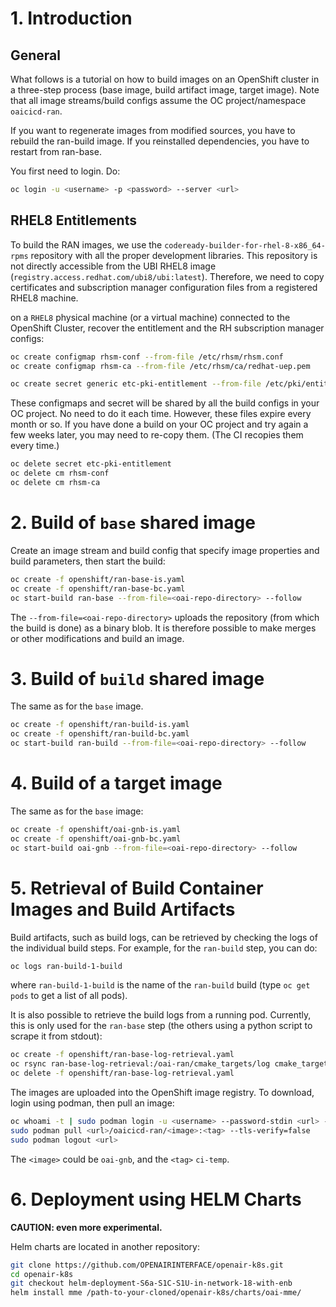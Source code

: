 # 1. Introduction

## General

What follows is a tutorial on how to build images on an OpenShift cluster in a three-step process
(base image, build artifact image, target image). Note that all image
streams/build configs assume the OC project/namespace `oaicicd-ran`.

If you want to regenerate images from modified sources, you have to rebuild
the ran-build image. If you reinstalled dependencies, you have to restart from
ran-base.

You first need to login. Do:
```bash
oc login -u <username> -p <password> --server <url>
```

## RHEL8 Entitlements

To build the RAN images, we use the `codeready-builder-for-rhel-8-x86_64-rpms` repository with all the proper development libraries.
This repository is not directly accessible from the UBI RHEL8 image (`registry.access.redhat.com/ubi8/ubi:latest`).
Therefore, we need to copy certificates and subscription manager configuration files from a registered RHEL8 machine.

on a `RHEL8` physical machine (or a virtual machine) connected to the OpenShift Cluster, recover the entitlement and the RH subscription manager configs:

```bash
oc create configmap rhsm-conf --from-file /etc/rhsm/rhsm.conf
oc create configmap rhsm-ca --from-file /etc/rhsm/ca/redhat-uep.pem

oc create secret generic etc-pki-entitlement --from-file /etc/pki/entitlement/{NUMBER_ON_YOUR_COMPUTER}.pem --from-file /etc/pki/entitlement/{NUMBER_ON_YOUR_COMPUTER}-key.pem
```

These configmaps and secret will be shared by all the build configs in your OC
project. No need to do it each time.  However, these files expire every month
or so. If you have done a build on your OC project and try again a few weeks
later, you may need to re-copy them. (The CI recopies them every time.)

```bash
oc delete secret etc-pki-entitlement
oc delete cm rhsm-conf
oc delete cm rhsm-ca
```

# 2. Build of `base` shared image

Create an image stream and build config that specify image properties and build parameters, then start the build:

```bash
oc create -f openshift/ran-base-is.yaml
oc create -f openshift/ran-base-bc.yaml
oc start-build ran-base --from-file=<oai-repo-directory> --follow
```

The `--from-file=<oai-repo-directory>` uploads the repository (from which the
build is done) as a binary blob. It is therefore possible to make
merges or other modifications and build an image.

# 3. Build of `build` shared image

The same as for the `base` image.

```bash
oc create -f openshift/ran-build-is.yaml
oc create -f openshift/ran-build-bc.yaml
oc start-build ran-build --from-file=<oai-repo-directory> --follow
```

# 4. Build of a target image

The same as for the `base` image:

```bash
oc create -f openshift/oai-gnb-is.yaml
oc create -f openshift/oai-gnb-bc.yaml
oc start-build oai-gnb --from-file=<oai-repo-directory> --follow
```

# 5. Retrieval of Build Container Images and Build Artifacts

Build artifacts, such as build logs, can be retrieved by checking the logs of
the individual build steps. For example, for the `ran-build` step, you can do:
```bash
oc logs ran-build-1-build
```
where `ran-build-1-build` is the name of the `ran-build` build (type `oc get
pods` to get a list of all pods).

It is also possible to retrieve the build logs from a running pod. Currently,
this is only used for the `ran-base` step (the others using a python script to
scrape it from stdout):
```bash
oc create -f openshift/ran-base-log-retrieval.yaml
oc rsync ran-base-log-retrieval:/oai-ran/cmake_targets/log cmake_targets/log/ran-base
oc delete -f openshift/ran-base-log-retrieval.yaml
```

The images are uploaded into the OpenShift image registry. To download, login
using podman, then pull an image:
```bash
oc whoami -t | sudo podman login -u <username> --password-stdin <url> --tls-verify=false
sudo podman pull <url>/oaicicd-ran/<image>:<tag> --tls-verify=false
sudo podman logout <url>
```
The `<image>` could be `oai-gnb`, and the `<tag>` `ci-temp`.

# 6. Deployment using HELM Charts

**CAUTION: even more experimental.**

Helm charts are located in another repository:

```bash
git clone https://github.com/OPENAIRINTERFACE/openair-k8s.git
cd openair-k8s
git checkout helm-deployment-S6a-S1C-S1U-in-network-18-with-enb
helm install mme /path-to-your-cloned/openair-k8s/charts/oai-mme/
```
